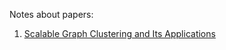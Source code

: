 Notes about papers:
1. [Scalable Graph Clustering and Its Applications](https://github.com/OweN98/papernote/blob/master/ScalableGraphClustering.md)